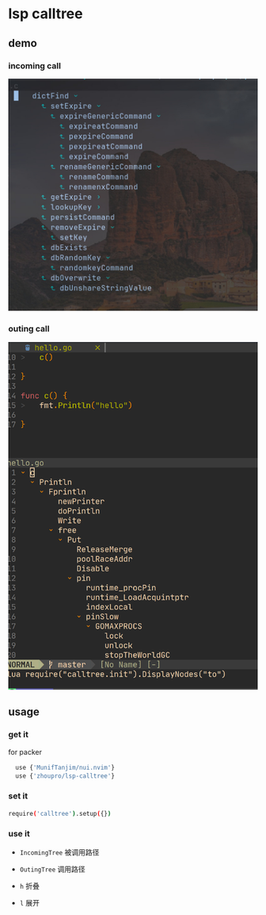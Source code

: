 # lsp calltree

## demo
### incoming call
![incoming](img/incom.png)
### outing call
![outing](img/outing.png)

## usage

### get it
for packer
```bash
  use {'MunifTanjim/nui.nvim'}
  use {'zhoupro/lsp-calltree'}
```
### set it
```bash
require('calltree').setup({})
```
### use it
- `IncomingTree` 被调用路径
- `OutingTree` 调用路径

- `h` 折叠 
- `l` 展开 
